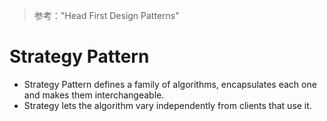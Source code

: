 
> 参考："Head First Design Patterns"

# Strategy Pattern
- Strategy Pattern defines a family of algorithms, encapsulates each one and makes them interchangeable.
- Strategy lets the algorithm vary independently from clients that use it.



